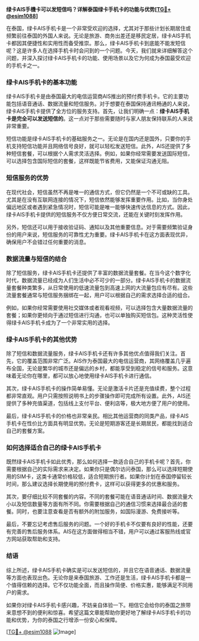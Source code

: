 **绿卡AIS手機卡可以发短信吗？详解泰国绿卡手机卡的功能与优势[[TG💪+ @esim1088](https://t.me/s/esim1088)]**

在泰国，绿卡AIS手机卡是一个非常受欢迎的选择，尤其对于那些计划长期居住或频繁前往泰国的外国人来说。无论是旅游、商务出差还是移民定居，绿卡AIS手机卡都因其便捷性和实用性而备受推崇。那么，绿卡AIS手机卡到底能不能发短信呢？这是许多人在选择手机卡时会问到的一个问题。今天，我们就来详细解答这个问题，并深入探讨绿卡AIS手机卡的功能、使用场景以及它为何成为泰国最受欢迎的手机卡之一。

### 绿卡AIS手机卡的基本功能

绿卡AIS手机卡是由泰国最大的电信运营商AIS推出的预付费手机卡。它的主要功能包括语音通话、数据流量和短信服务。对于想要在泰国保持通讯畅通的人来说，绿卡AIS手机卡提供了全方位的服务支持。首先，让我们明确一点：**绿卡AIS手机卡是完全可以发送短信的**。这一点对于那些需要随时与家人朋友保持联系的人来说非常重要。

短信功能是绿卡AIS手机卡的基础服务之一。无论是在国内还是国外，只要你的手机支持短信功能并且网络信号良好，就可以轻松发送短信。此外，AIS还提供了多种短信套餐，可以根据个人需求灵活选择。例如，如果你经常需要发送国际短信，可以选择包含国际短信的套餐，这样既能节省费用，又能保证沟通无阻。

### 短信服务的优势

在现代社会，短信虽然不再是唯一的通信方式，但它仍然是一个不可或缺的工具。尤其是在没有互联网连接的情况下，短信依然能够发挥重要作用。比如，当你身处偏远地区或者遇到紧急情况时，短信可能是唯一能够快速传达信息的方式。因此，绿卡AIS手机卡提供的短信服务不仅方便日常交流，还能在关键时刻发挥作用。

另外，短信还可以用于接收验证码、通知以及其他重要信息。对于需要频繁验证身份的用户来说，短信服务的可靠性尤为重要。绿卡AIS手机卡在这方面表现优异，确保用户不会错过任何重要的消息。

### 数据流量与短信的结合

除了短信服务，绿卡AIS手机卡还提供了丰富的数据流量套餐。在当今这个数字化时代，数据流量已经成为人们生活中必不可少的一部分。绿卡AIS手机卡的数据流量套餐种类繁多，从日常使用的低速流量包到高速上网的大流量包应有尽有。这些流量套餐通常与短信服务捆绑在一起，用户可以根据自己的需求选择合适的组合。

例如，如果你经常需要使用社交媒体或者观看视频，可以选择包含大量数据流量的套餐；如果你更倾向于通过短信进行沟通，也可以单独购买短信包。这种灵活性使得绿卡AIS手机卡成为了一个非常实用的选择。

### 绿卡AIS手机卡的其他优势

除了短信和数据流量服务，绿卡AIS手机卡还有许多其他优点值得我们关注。首先，它的覆盖范围非常广泛。AIS作为泰国最大的电信运营商，其网络覆盖几乎遍布全国，无论是繁华的城市还是偏远的乡村，都能享受到稳定的信号和服务。这意味着无论你在哪里，都可以放心地使用绿卡AIS手机卡进行通信。

其次，绿卡AIS手机卡的操作简单易懂。无论是激活卡片还是充值续费，整个过程都非常直观。用户只需按照说明书上的步骤操作即可完成所有设置。此外，AIS还提供了多种充值渠道，包括线上支付平台、便利店等，极大地方便了用户的使用。

最后，绿卡AIS手机卡的价格也非常亲民。相比其他运营商的同类产品，绿卡AIS手机卡在性价比方面具有明显优势。无论是短期游客还是长期居民，都能找到适合自己的套餐方案。

### 如何选择适合自己的绿卡AIS手机卡

既然绿卡AIS手机卡如此优秀，那么如何选择一款适合自己的手机卡呢？首先，你需要根据自己的实际需求来决定。如果你只是偶尔访问泰国，那么可以选择短期使用的SIM卡，这类卡通常价格较低，适合短期旅行者。如果你计划在泰国停留较长时间，那么建议选择长期使用的预付费卡，这样可以获得更多的优惠和服务。

其次，要仔细比较不同套餐的内容。不同的套餐可能在语音通话时间、数据流量大小以及短信数量等方面有所不同。你需要根据自己的通信习惯来选择最合适的套餐。同时，也要注意查看是否有额外的附加服务，如国际漫游、免费接听等。

最后，不要忘记考虑售后服务的问题。一个好的手机卡不仅要有良好的性能，还要有完善的售后服务体系。AIS在这方面做得相当不错，用户可以通过客服热线或官方网站获取帮助和支持。

### 结语

综上所述，绿卡AIS手机卡确实是可以发送短信的，并且它在语音通话、数据流量等方面也表现出色。无论你是来泰国旅游、工作还是生活，绿卡AIS手机卡都是一个值得信赖的选择。它不仅功能全面，而且操作简便、价格实惠，能够满足不同用户的需求。

如果你对绿卡AIS手机卡感兴趣，不妨亲自体验一下。相信它会给你的泰国之旅带来意想不到的便利和惊喜。希望这篇文章能帮助你更好地了解绿卡AIS手机卡的功能和优势，为你的泰国之行增添一份安心和保障。

[[TG💪+ @esim1088](https://t.me/s/esim1088) ![Image](https://i.postimg.cc/4NQfJmqS/Snipaste-2025-05-13-00-14-12.png)]